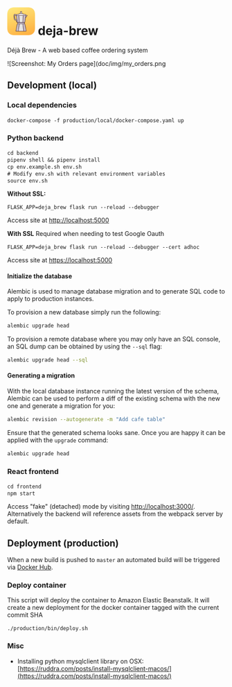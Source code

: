 # <img src="doc/img/masked_icon.png" alt="App Icon" width="64px" /> deja-brew
Déjà Brew - A web based coffee ordering system

![Screenshot: My Orders page](doc/img/my_orders.png

## Development (local)

### Local dependencies

```
docker-compose -f production/local/docker-compose.yaml up
```

### Python backend

```
cd backend
pipenv shell && pipenv install
cp env.example.sh env.sh
# Modify env.sh with relevant environment variables
source env.sh
```

**Without SSL:**

```
FLASK_APP=deja_brew flask run --reload --debugger
```

Access site at [http://localhost:5000](http://localhost:5000)

**With SSL**
Required when needing to test Google Oauth

```
FLASK_APP=deja_brew flask run --reload --debugger --cert adhoc
``` 

Access site at [https://localhost:5000](https://localhost:5000)

#### Initialize the database

Alembic is used to manage database migration and to generate SQL code to apply to production 
instances.

To provision a new database simply run the following:

```sh
alembic upgrade head
```

To provision a remote database where you may only have an SQL console, an SQL dump can be obtained
by using the `--sql` flag:

```sh
alembic upgrade head --sql
```

#### Generating a migration

With the local database instance running the latest version of the schema, Alembic can be used 
to perform a diff of the existing schema with the new one and generate a migration for you:

```sh
alembic revision --autogenerate -m "Add cafe table"
```

Ensure that the generated schema looks sane. Once you are happy it can be applied with the 
`upgrade` command:

```sh
alembic upgrade head
```

### React frontend

```
cd frontend
npm start
```

Access "fake" (detached) mode by visiting [http://localhost:3000/](http://localhost:3000/). 
Alternatively the backend will reference assets from the webpack server by default. 

## Deployment (production)

When a new build is pushed to `master` an automated build will be triggered via 
[Docker Hub](https://hub.docker.com/r/nickw444/deja-brew).

### Deploy container

This script will deploy the container to Amazon Elastic Beanstalk. It will create a new deployment 
for the docker container tagged with the current commit SHA 

```
./production/bin/deploy.sh
```

### Misc

* Installing python mysqlclient library on OSX: [https://ruddra.com/posts/install-mysqlclient-macos/](https://ruddra.com/posts/install-mysqlclient-macos/)
